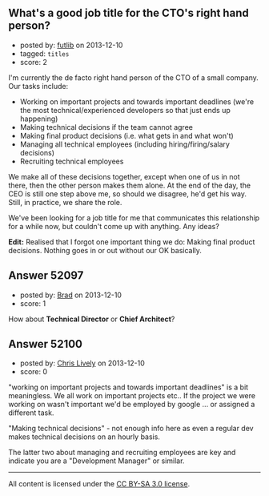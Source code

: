 ## What's a good job title for the CTO's right hand person?

- posted by: [futlib](https://stackexchange.com/users/-1/30037-futlib) on 2013-12-10
- tagged: `titles`
- score: 2

<p>I'm currently the de facto right hand person of the CTO of a small company. Our tasks include:</p>

<ul>
<li>Working on important projects and towards important deadlines (we're the most technical/experienced developers so that just ends up happening)</li>
<li>Making technical decisions if the team cannot agree</li>
<li>Making final product decisions (i.e. what gets in and what won't)</li>
<li>Managing all technical employees (including hiring/firing/salary decisions)</li>
<li>Recruiting technical employees</li>
</ul>

<p>We make all of these decisions together, except when one of us in not there, then the other person makes them alone. At the end of the day, the CEO is still one step above me, so should we disagree, he'd get his way. Still, in practice, we share the role.</p>

<p>We've been looking for a job title for me that communicates this relationship for a while now, but couldn't come up with anything. Any ideas?</p>

<p><strong>Edit:</strong> Realised that I forgot one important thing we do: Making final product decisions. Nothing goes in or out without our OK basically.</p>



## Answer 52097

- posted by: [Brad](https://stackexchange.com/users/-1/17731-brad) on 2013-12-10
- score: 1

<p>How about <strong>Technical Director</strong> or <strong>Chief Architect</strong>?</p>



## Answer 52100

- posted by: [Chris Lively](https://stackexchange.com/users/-1/1306-chris-lively) on 2013-12-10
- score: 0

<p>"working on important projects and towards important deadlines" is a bit meaningless.  We all work on important projects etc.. If the project we were working on wasn't important we'd be employed by google ... or assigned a different task.</p>

<p>"Making technical decisions" - not enough info here as even a regular dev makes technical decisions on an hourly basis.  </p>

<p>The latter two about managing and recruiting employees are key and indicate you are a "Development Manager" or similar.  </p>




---

All content is licensed under the [CC BY-SA 3.0 license](https://creativecommons.org/licenses/by-sa/3.0/).
